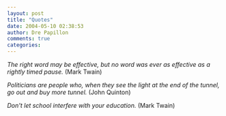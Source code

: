 ```yaml
---
layout: post
title: "Quotes"
date: 2004-05-10 02:38:53
author: Dre Papillon
comments: true
categories: 
---
```



*The right word may be effective, but no word was ever as effective as a rightly timed pause.*  (Mark Twain)

*Politicians are people who, when they see the light at the end of the tunnel, go out and buy more tunnel.*  (John Quinton)

*Don't let school interfere with your education.*  (Mark Twain)